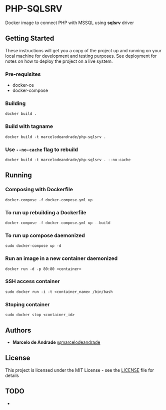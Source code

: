 # PHP-SQLSRV 

Docker image to connect PHP with MSSQL using **sqlsrv** driver

## Getting Started

These instructions will get you a copy of the project up and running on your local machine for development and testing purposes. See deployment for notes on how to deploy the project on a live system.

### Pre-requisites

- docker-ce
- docker-compose

### Building


```
docker build .
```

### Build with tagname
```
docker build -t marcelodeandrade/php-sqlsrv .
```
### Use `--no-cache` flag to rebuild
```
docker build -t marcelodeandrade/php-sqlsrv . --no-cache
```

## Running

### Composing with Dockerfile
```
docker-compose -f docker-compose.yml up
```

### To run up rebuilding a Dockerfile
```
docker-compose -f docker-compose.yml up --build
```

### To run up compose daemonized
```
sudo docker-compose up -d
```

### Run an image in a new container daemonized
```
docker run -d -p 80:80 <container>
```

### SSH access container
```
sudo docker run -i -t <container_name> /bin/bash 
```

### Stoping container
```
sudo docker stop <container_id>
```

## Authors

* **Marcelo de Andrade** [@marcelodeandrade](https://github.com/marcelodeandrade)

## License

This project is licensed under the MIT License - see the [LICENSE](LICENSE) file for details

## TODO

* 
